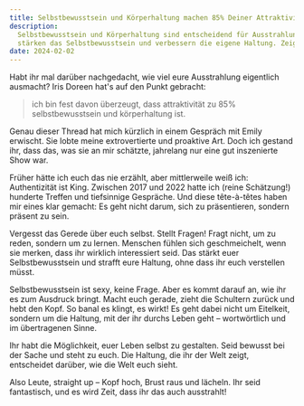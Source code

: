 ```yaml
---
title: Selbstbewusstsein und Körperhaltung machen 85% Deiner Attraktivität aus
description:
  Selbstbewusstsein und Körperhaltung sind entscheidend für Ausstrahlung. Authentizität und echtes Interesse an anderen
  stärken das Selbstbewusstsein und verbessern die eigene Haltung. Zeigt der Welt, wie fantastisch ihr seid!
date: 2024-02-02
---
```


Habt ihr mal darüber nachgedacht, wie viel eure Ausstrahlung eigentlich ausmacht? Iris Doreen hat's auf den Punkt
gebracht:

> ich bin fest davon überzeugt, dass attraktivität zu 85% selbstbewusstsein und körperhaltung ist.

Genau dieser Thread hat mich kürzlich in einem Gespräch mit Emily erwischt. Sie lobte meine extrovertierte und proaktive
Art. Doch ich gestand ihr, dass das, was sie an mir schätzte, jahrelang nur eine gut inszenierte Show war.

Früher hätte ich euch das nie erzählt, aber mittlerweile weiß ich: Authentizität ist King. Zwischen 2017 und 2022 hatte
ich (reine Schätzung!) hunderte Treffen und tiefsinnige Gespräche. Und diese tête-à-têtes haben mir eines klar gemacht:
Es geht nicht darum, sich zu präsentieren, sondern präsent zu sein.

Vergesst das Gerede über euch selbst. Stellt Fragen! Fragt nicht, um zu reden, sondern um zu lernen. Menschen fühlen
sich geschmeichelt, wenn sie merken, dass ihr wirklich interessiert seid. Das stärkt euer Selbstbewusstsein und strafft
eure Haltung, ohne dass ihr euch verstellen müsst.

Selbstbewusstsein ist sexy, keine Frage. Aber es kommt darauf an, wie ihr es zum Ausdruck bringt. Macht euch gerade,
zieht die Schultern zurück und hebt den Kopf. So banal es klingt, es wirkt! Es geht dabei nicht um Eitelkeit, sondern um
die Haltung, mit der ihr durchs Leben geht – wortwörtlich und im übertragenen Sinne.

Ihr habt die Möglichkeit, euer Leben selbst zu gestalten. Seid bewusst bei der Sache und steht zu euch. Die Haltung, die
ihr der Welt zeigt, entscheidet darüber, wie die Welt euch sieht.

Also Leute, straight up – Kopf hoch, Brust raus und lächeln. Ihr seid fantastisch, und es wird Zeit, dass ihr das auch
ausstrahlt!
